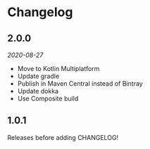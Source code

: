 Changelog
=========

2.0.0
-----

_2020-08-27_

 - Move to Kotlin Multiplatform
 - Update gradle
 - Publish in Maven Central instead of Bintray
 - Update dokka
 - Use Composite build


1.0.1
-----

Releases before adding CHANGELOG!
